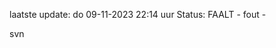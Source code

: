 laatste update: 
do 09-11-2023 22:14   uur 
Status: FAALT - fout - 
<div class="service R">svn</div>